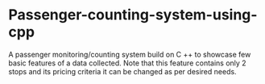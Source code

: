 # Passenger-counting-system-using-cpp
A passenger monitoring/counting system build on C ++ to showcase few basic features of a data collected. Note that this feature contains only 2 stops and its pricing criteria it can be changed as per desired needs.
